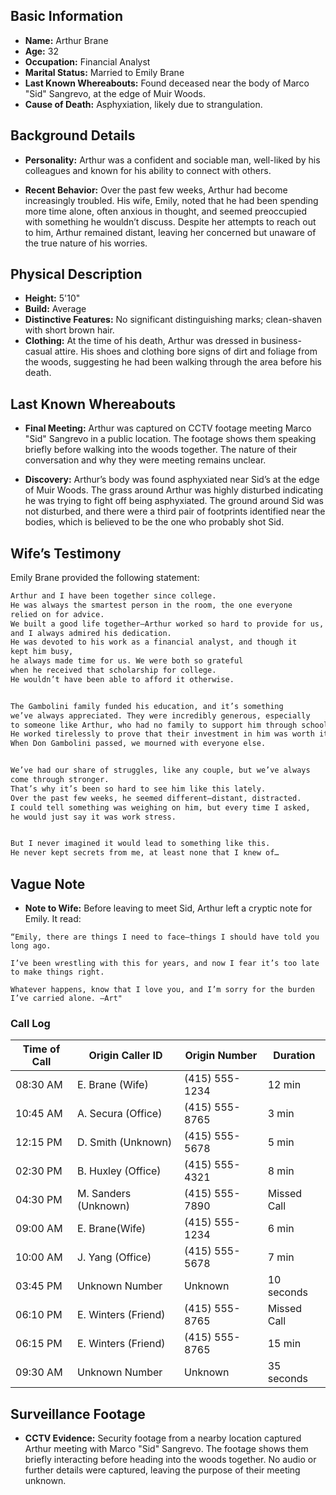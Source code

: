 ## Basic Information

- **Name:** Arthur Brane
- **Age:** 32
- **Occupation:** Financial Analyst
- **Marital Status:** Married to Emily Brane
- **Last Known Whereabouts:** Found deceased near the body of Marco "Sid" Sangrevo, at the edge of Muir Woods.
- **Cause of Death:** Asphyxiation, likely due to strangulation.

## Background Details

- **Personality:** Arthur was a confident and sociable man, well-liked by his colleagues and known for his ability to connect with others.

- **Recent Behavior:** Over the past few weeks, Arthur had become increasingly troubled. His wife, Emily, noted that he had been spending more time alone, often anxious in thought, and seemed preoccupied with something he wouldn’t discuss. Despite her attempts to reach out to him, Arthur remained distant, leaving her concerned but unaware of the true nature of his worries.

## Physical Description

- **Height:** 5'10"
- **Build:** Average
- **Distinctive Features:** No significant distinguishing marks; clean-shaven with short brown hair.
- **Clothing:** At the time of his death, Arthur was dressed in business-casual attire. His shoes and clothing bore signs of dirt and foliage from the woods, suggesting he had been walking through the area before his death.

## Last Known Whereabouts

- **Final Meeting:** Arthur was captured on CCTV footage meeting Marco "Sid" Sangrevo in a public location. The footage shows them speaking briefly before walking into the woods together. The nature of their conversation and why they were meeting remains unclear.

- **Discovery:** Arthur’s body was found asphyxiated near Sid’s at the edge of Muir Woods. The grass around Arthur was highly disturbed indicating he was trying to fight off being asphyxiated. The ground around Sid was not disturbed, and there were a third pair of footprints identified near the bodies, which is believed to be the one who probably shot Sid.

## Wife’s Testimony

Emily Brane provided the following statement:

```markdown
Arthur and I have been together since college. 
He was always the smartest person in the room, the one everyone 
relied on for advice. 
We built a good life together—Arthur worked so hard to provide for us, 
and I always admired his dedication. 
He was devoted to his work as a financial analyst, and though it 
kept him busy, 
he always made time for us. We were both so grateful 
when he received that scholarship for college. 
He wouldn’t have been able to afford it otherwise. 


The Gambolini family funded his education, and it’s something 
we’ve always appreciated. They were incredibly generous, especially 
to someone like Arthur, who had no family to support him through school. 
He worked tirelessly to prove that their investment in him was worth it.
When Don Gambolini passed, we mourned with everyone else. 


We’ve had our share of struggles, like any couple, but we’ve always 
come through stronger. 
That’s why it’s been so hard to see him like this lately.
Over the past few weeks, he seemed different—distant, distracted. 
I could tell something was weighing on him, but every time I asked, 
he would just say it was work stress.


But I never imagined it would lead to something like this. 
He never kept secrets from me, at least none that I knew of…
```

## Vague Note

- **Note to Wife:** Before leaving to meet Sid, Arthur left a cryptic note for Emily. It read:

```
“Emily, there are things I need to face—things I should have told you long ago. 

I’ve been wrestling with this for years, and now I fear it’s too late to make things right. 

Whatever happens, know that I love you, and I’m sorry for the burden I’ve carried alone. —Art"
```

### Call Log

| **Time of Call** | **Origin Caller ID**       | **Origin Number**     | **Duration** |
|------------------|----------------------------|-----------------------|--------------|
| 08:30 AM         | E. Brane (Wife)                | (415) 555-1234        | 12 min       |
| 10:45 AM         | A. Secura (Office)             | (415) 555-8765               | 3 min        |
| 12:15 PM         | D. Smith (Unknown) | (415) 555-5678        | 5 min        |
| 02:30 PM         | B. Huxley (Office) | (415) 555-4321        | 8 min        |
| 04:30 PM         | M. Sanders (Unknown) | (415) 555-7890        | Missed Call  |
| 09:00 AM         | E. Brane(Wife) | (415) 555-1234        | 6 min        |
| 10:00 AM         | J. Yang (Office) | (415) 555-5678        | 7 min        |
| 03:45 PM         | Unknown Number             | Unknown               | 10 seconds        |
| 06:10 PM         | E. Winters (Friend)       | (415) 555-8765        | Missed Call       |
| 06:15 PM         | E. Winters (Friend)       | (415) 555-8765        | 15 min       |
| 09:30 AM         | Unknown Number             | Unknown               | 35 seconds   |

## Surveillance Footage

- **CCTV Evidence:** Security footage from a nearby location captured Arthur meeting with Marco "Sid" Sangrevo. The footage shows them briefly interacting before heading into the woods together. No audio or further details were captured, leaving the purpose of their meeting unknown.
